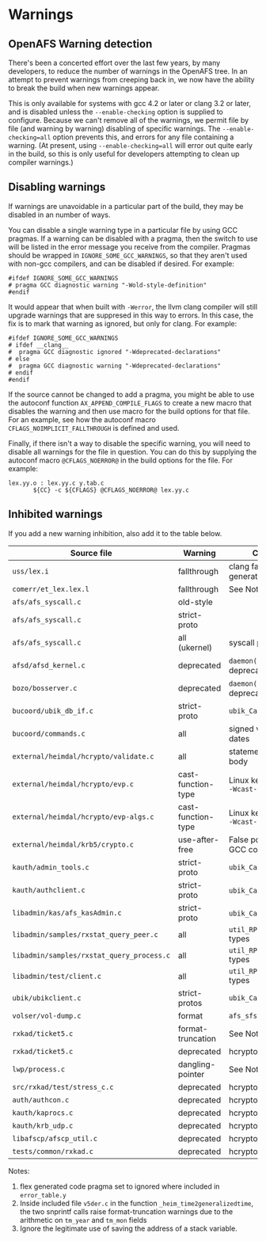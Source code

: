 # Warnings

## OpenAFS Warning detection

There's been a concerted effort over the last few years, by many developers,
to reduce the number of warnings in the OpenAFS tree. In an attempt to
prevent warnings from creeping back in, we now have the ability to break the
build when new warnings appear.

This is only available for systems with gcc 4.2 or later or clang 3.2 or
later, and is disabled unless the `--enable-checking` option is supplied to
configure. Because we can't remove all of the warnings, we permit file by
file (and warning by warning) disabling of specific warnings. The
`--enable-checking=all` option prevents
this, and errors for any file containing a warning.  (At present, using
`--enable-checking=all` will error out quite early in the build, so this
is only useful for developers attempting to clean up compiler warnings.)

## Disabling warnings

If warnings are unavoidable in a particular part of the build, they may be
disabled in an number of ways.

You can disable a single warning type in a particular file by using GCC
pragmas. If a warning can be disabled with a pragma, then the switch to use
will be listed in the error message you receive from the compiler. Pragmas
should be wrapped in `IGNORE_SOME_GCC_WARNINGS`, so that they aren't used
with non-gcc compilers, and can be disabled if desired. For example:

    #ifdef IGNORE_SOME_GCC_WARNINGS
    # pragma GCC diagnostic warning "-Wold-style-definition"
    #endif

It would appear that when built with `-Werror`, the llvm clang compiler will
still upgrade warnings that are suppresed in this way to errors. In this case,
the fix is to mark that warning as ignored, but only for clang. For example:

    #ifdef IGNORE_SOME_GCC_WARNINGS
    # ifdef __clang__
    #  pragma GCC diagnostic ignored "-Wdeprecated-declarations"
    # else
    #  pragma GCC diagnostic warning "-Wdeprecated-declarations"
    # endif
    #endif

If the source cannot be changed to add a pragma, you might be able to use the
autoconf function `AX_APPEND_COMPILE_FLAGS` to create a new macro that disables
the warning and then use macro for the build options for that file. For an
example, see how the autoconf macro `CFLAGS_NOIMPLICIT_FALLTHROUGH` is defined and
used.

Finally, if there isn't a way to disable the specific warning, you will need to
disable all warnings for the file in question. You can do this by supplying
the autoconf macro `@CFLAGS_NOERROR@` in the build options for the file. For
example:

    lex.yy.o : lex.yy.c y.tab.c
           ${CC} -c ${CFLAGS} @CFLAGS_NOERROR@ lex.yy.c

## Inhibited warnings

If you add a new warning inhibition, also add it to the table below.

| Source file                               | Warning            | Comments                                       |
| ----------------------------------------- | ------------------ | ---------------------------------------------- |
| `uss/lex.i`                               | fallthrough        | clang fallthrough, flex generated code         |
| `comerr/et_lex.lex.l`                     | fallthrough        | See Note 1.                                    |
| `afs/afs_syscall.c`                       | old-style          |                                                |
| `afs/afs_syscall.c`                       | strict-proto       |                                                |
| `afs/afs_syscall.c`                       | all (ukernel)      | syscall pointer issues                         |
| `afsd/afsd_kernel.c`                      | deprecated         | `daemon()` marked as deprecated on Darwin      |
| `bozo/bosserver.c`                        | deprecated         | `daemon()` marked as deprecated on Darwin      |
| `bucoord/ubik_db_if.c`                    | strict-proto       | `ubik_Call_SingleServer`                       |
| `bucoord/commands.c`                      | all                | signed vs unsigned for dates                   |
| `external/heimdal/hcrypto/validate.c`     | all                | statement with empty body                      |
| `external/heimdal/hcrypto/evp.c`          | cast-function-type | Linux kernel build uses `-Wcast-function-type` |
| `external/heimdal/hcrypto/evp-algs.c`     | cast-function-type | Linux kernel build uses `-Wcast-function-type` |
| `external/heimdal/krb5/crypto.c`          | use-after-free     | False postive on certain GCC compilers         |
| `kauth/admin_tools.c`                     | strict-proto       | `ubik_Call`                                    |
| `kauth/authclient.c`                      | strict-proto       | `ubik_Call` nonsense                           |
| `libadmin/kas/afs_kasAdmin.c`             | strict-proto       | `ubik_Call` nonsense                           |
| `libadmin/samples/rxstat_query_peer.c`    | all                | `util_RPCStatsStateGet` types                  |
| `libadmin/samples/rxstat_query_process.c` | all                | `util_RPCStatsStateGet` types                  |
| `libadmin/test/client.c`                  | all                | `util_RPCStatsStateGet` types                  |
| `ubik/ubikclient.c`                       | strict-protos      | `ubik_Call`                                    |
| `volser/vol-dump.c`                       | format             | `afs_sfsize_t`                                 |
| `rxkad/ticket5.c`                         | format-truncation  | See Note 2.                                    |
| `rxkad/ticket5.c`                         | deprecated         | hcrypto single-DES                             |
| `lwp/process.c`                           | dangling-pointer   | See Note 3.                                    |
| `src/rxkad/test/stress_c.c`               | deprecated         | hcrypto single-DES                             |
| `auth/authcon.c`                          | deprecated         | hcrypto single-DES                             |
| `kauth/kaprocs.c`                         | deprecated         | hcrypto single-DES                             |
| `kauth/krb_udp.c`                         | deprecated         | hcrypto single-DES                             |
| `libafscp/afscp_util.c`                   | deprecated         | hcrypto single-DES                             |
| `tests/common/rxkad.c`                    | deprecated         | hcrypto single-DES                             |


Notes:

1. flex generated code pragma set to ignored where included in `error_table.y`
2. Inside included file `v5der.c` in the function `_heim_time2generalizedtime`,
   the two snprintf calls raise format-truncation warnings due to the
   arithmetic on `tm_year` and `tm_mon` fields
3. Ignore the legitimate use of saving the address of a stack variable.

